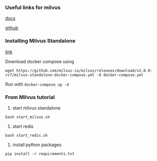 ### Useful links for milvus

[docs](https://milvus.io/docs)

[github](https://github.com/milvus-io/milvus)

### Installing Milvus Standalone

[link](https://milvus.io/docs/install_standalone-docker.md)

Download docker compose using
```
wget https://github.com/milvus-io/milvus/releases/download/v2.0.0-rc7/milvus-standalone-docker-compose.yml -O docker-compose.yml
```

Run with `docker-compose up -d`

### From Milvus tutorial

1. start milvus standalone
```
bash start_milvus.sh
```
1. start redis
```
bash start_redis.sh
```
1. install python packages
```
pip install -r requirements.txt
```
